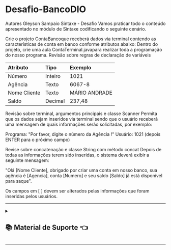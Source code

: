 # Desafio-BancoDIO

Autores
Gleyson Sampaio
Sintaxe - Desafio
Vamos praticar todo o conteúdo apresentado no módulo de Sintaxe codificando o seguinte cenário.

Crie o projeto ContaBancoque receberá dados via terminal contendo as características de conta em banco conforme atributos abaixo:
Dentro do projeto, crie uma aula ContaTerminal.javapara realizar toda a programação do nosso programa.
Revisão sobre regras de declaração de variáveis

|Atributo| Tipo|Exemplo|
|:----|:----|:-----|
|Número|Inteiro|1021|
|Agência|Texto|6067-8|
|Nome Cliente|Texto|MÁRIO ANDRADE|
|Saldo|Decimal|237,48|

Revisão sobre terminal, argumentos principais e classe Scanner
Permita que os dados sejam inseridos via terminal sendo que o usuário receberá uma mensagem de quais informações serão solicitadas, por exemplo:

Programa: "Por favor, digite o número da Agência !"
Usuário: 1021 (depois ENTER para o próximo campo)

Revise sobre concatenação e classe String com método concat
Depois de todas as informações terem sido inseridas, o sistema deverá exibir a seguinte mensagem:

"Olá [Nome Cliente], obrigado por criar uma conta em nosso banco, sua agência é [Agencia], conta [Numero] e seu saldo [Saldo] já está disponível para saque".

Os campos em [ ] devem ser alterados pelas informações que foram inseridas pelos usuários.

---

<details>

  <summary>

## :books: Material de Suporte :point_left:

</summary>

- [Sites Icons8](https://icons8.com.br/)
- Markdown
  - [Iconografia](https://github.com/ikatyang/emoji-cheat-sheet/tree/master?tab=readme-ov-file#activities)
  - [Badges Basico](https://github.com/digitalinnovationone/dio-lab-open-source/blob/main/utils/badges/badges.md)
  - [Badges Avançado](https://github.com/Ileriayo/markdown-badges?tab=readme-ov-file#markdown-badges)
  - [Badges Avançado 1](https://home.aveek.io/GitHub-Profile-Badges/)
  - [Cards](https://github.com/digitalinnovationone/dio-lab-open-source/blob/main/utils/cards/github-stats.md)
  - [Sintaxe básica de gravação e formatação no GitHub](https://docs.github.com/pt/get-started/writing-on-github/getting-started-with-writing-and-formatting-on-github/basic-writing-and-formatting-syntax)
  - [Trabalhar com formatação avançadano GitHub](https://docs.github.com/pt/get-started/writing-on-github/working-with-advanced-formatting)

</details>

---
